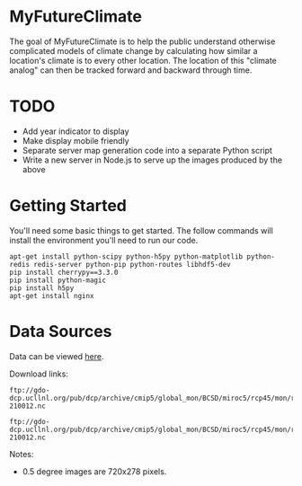 MyFutureClimate
===============

The goal of MyFutureClimate is to help the public understand otherwise
complicated models of climate change by calculating how similar a location's
climate is to every other location. The location of this "climate analog" can
then be tracked forward and backward through time.


TODO
===============
 * Add year indicator to display
 * Make display mobile friendly
 * Separate server map generation code into a separate Python script
 * Write a new server in Node.js to serve up the images produced by the above


Getting Started
===============

You'll need some basic things to get started. The follow commands will install
the environment you'll need to run our code.

    apt-get install python-scipy python-h5py python-matplotlib python-redis redis-server python-pip python-routes libhdf5-dev
    pip install cherrypy==3.3.0
    pip install python-magic
    pip install h5py
    apt-get install nginx


Data Sources
============

Data can be viewed [here](ftp://gdo-dcp.ucllnl.org/pub/dcp/archive/cmip5/global_mon/).

Download links:

    ftp://gdo-dcp.ucllnl.org/pub/dcp/archive/cmip5/global_mon/BCSD/miroc5/rcp45/mon/r1i1p1/tas/BCSD_0.5deg_tas_Amon_MIROC5_rcp45_r1i1p1_200601-210012.nc

    ftp://gdo-dcp.ucllnl.org/pub/dcp/archive/cmip5/global_mon/BCSD/miroc5/rcp45/mon/r1i1p1/pr/BCSD_0.5deg_pr_Amon_MIROC5_rcp45_r1i1p1_200601-210012.nc

Notes:
 * 0.5 degree images are 720x278 pixels.